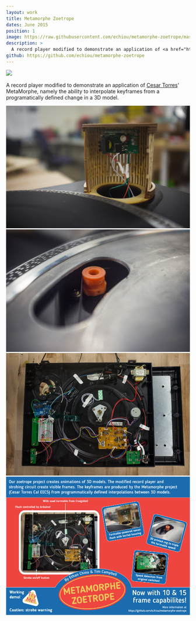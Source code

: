```yaml
---
layout: work
title: Metamorphe Zoetrope
dates: June 2015
position: 1
image: https://raw.githubusercontent.com/echiou/metamorphe-zoetrope/master/pictures/main.jpg
description: >
  A record player modified to demonstrate an application of <a href="http://github.com/cearto">Cesar Torres</a>' MetaMorphe, namely the ability to interpolate keyframes from a programatically defined change in a 3D model.
github: https://github.com/echiou/metamorphe-zoetrope
---
```

![][metamorphe-zoetrope-1]

A record player modified to demonstrate an application of [Cesar Torres](http://github.com/cearto)' MetaMorphe, namely the ability to interpolate keyframes from a programatically defined change in a 3D model.


<div class="slick-carousel">
  <div>
    <img src="https://raw.githubusercontent.com/echiou/echiou.github.io-images/master/work/metamorphe-zoetrope/metamorphe-zoetrope-2.jpg">
  </div>
  <div>
    <img src="https://raw.githubusercontent.com/echiou/echiou.github.io-images/master/work/metamorphe-zoetrope/metamorphe-zoetrope-3.jpg">
  </div>
    <div>
    <img src="https://raw.githubusercontent.com/echiou/echiou.github.io-images/master/work/metamorphe-zoetrope/metamorphe-zoetrope-4.jpg">
  </div>
    <div>
    <img src="https://raw.githubusercontent.com/echiou/echiou.github.io-images/master/work/metamorphe-zoetrope/Metamorphe-Zoetrope-Poster.jpg">
  </div>
</div>

[metamorphe-zoetrope-1]: https://raw.githubusercontent.com/echiou/echiou.github.io-images/master/work/metamorphe-zoetrope/metamorphe-zoetrope-1.jpg
[metamorphe-zoetrope-2]: https://raw.githubusercontent.com/echiou/echiou.github.io-images/master/work/metamorphe-zoetrope/metamorphe-zoetrope-2.jpg
[metamorphe-zoetrope-3]: https://raw.githubusercontent.com/echiou/echiou.github.io-images/master/work/metamorphe-zoetrope/metamorphe-zoetrope-3.jpg
[metamorphe-zoetrope-4]: https://raw.githubusercontent.com/echiou/echiou.github.io-images/master/work/metamorphe-zoetrope/metamorphe-zoetrope-4.jpg
[metamorphe-zoetrope-poster]: https://raw.githubusercontent.com/echiou/echiou.github.io-images/master/work/metamorphe-zoetrope/Metamorphe-Zoetrope-Poster.jpg
